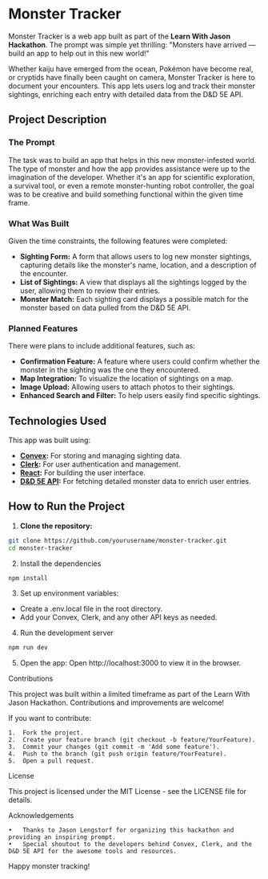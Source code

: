 # Monster Tracker

Monster Tracker is a web app built as part of the **Learn With Jason Hackathon**. The prompt was simple yet thrilling: "Monsters have arrived — build an app to help out in this new world!"

Whether kaiju have emerged from the ocean, Pokémon have become real, or cryptids have finally been caught on camera, Monster Tracker is here to document your encounters. This app lets users log and track their monster sightings, enriching each entry with detailed data from the D&D 5E API.

## Project Description

### The Prompt

The task was to build an app that helps in this new monster-infested world. The type of monster and how the app provides assistance were up to the imagination of the developer. Whether it's an app for scientific exploration, a survival tool, or even a remote monster-hunting robot controller, the goal was to be creative and build something functional within the given time frame.

### What Was Built

Given the time constraints, the following features were completed:

- **Sighting Form:** A form that allows users to log new monster sightings, capturing details like the monster's name, location, and a description of the encounter.
- **List of Sightings:** A view that displays all the sightings logged by the user, allowing them to review their entries.
- **Monster Match:** Each sighting card displays a possible match for the monster based on data pulled from the D&D 5E API.

### Planned Features

There were plans to include additional features, such as:

- **Confirmation Feature:** A feature where users could confirm whether the monster in the sighting was the one they encountered.
- **Map Integration:** To visualize the location of sightings on a map.
- **Image Upload:** Allowing users to attach photos to their sightings.
- **Enhanced Search and Filter:** To help users easily find specific sightings.

## Technologies Used

This app was built using:

- **[Convex](https://www.convex.dev/):** For storing and managing sighting data.
- **[Clerk](https://clerk.dev/):** For user authentication and management.
- **[React](https://reactjs.org/):** For building the user interface.
- **[D&D 5E API](https://www.dnd5eapi.co/):** For fetching detailed monster data to enrich user entries.

## How to Run the Project

1. **Clone the repository:**

```bash
git clone https://github.com/yourusername/monster-tracker.git
cd monster-tracker
```

2. Install the dependencies

```bash
npm install
```

3. Set up environment variables:

- Create a .env.local file in the root directory.
- Add your Convex, Clerk, and any other API keys as needed.

4. Run the development server

```bash
npm run dev
```

5. Open the app:
   Open http://localhost:3000 to view it in the browser.

Contributions

This project was built within a limited timeframe as part of the Learn With Jason Hackathon. Contributions and improvements are welcome!

If you want to contribute:

    1.	Fork the project.
    2.	Create your feature branch (git checkout -b feature/YourFeature).
    3.	Commit your changes (git commit -m 'Add some feature').
    4.	Push to the branch (git push origin feature/YourFeature).
    5.	Open a pull request.

License

This project is licensed under the MIT License - see the LICENSE file for details.

Acknowledgements

    •	Thanks to Jason Lengstorf for organizing this hackathon and providing an inspiring prompt.
    •	Special shoutout to the developers behind Convex, Clerk, and the D&D 5E API for the awesome tools and resources.

Happy monster tracking!
